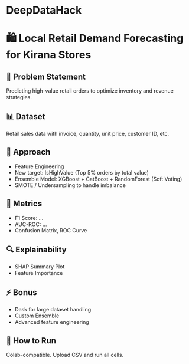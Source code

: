 # DeepDataHack
# 🛍️ Local Retail Demand Forecasting for Kirana Stores

## 🚀 Problem Statement
Predicting high-value retail orders to optimize inventory and revenue strategies.

## 📊 Dataset
Retail sales data with invoice, quantity, unit price, customer ID, etc.

## 🧠 Approach
- Feature Engineering
- New target: IsHighValue (Top 5% orders by total value)
- Ensemble Model: XGBoost + CatBoost + RandomForest (Soft Voting)
- SMOTE / Undersampling to handle imbalance

## 🧪 Metrics
- F1 Score: ...
- AUC-ROC: ...
- Confusion Matrix, ROC Curve

## 🔍 Explainability
- SHAP Summary Plot
- Feature Importance

## ⚡ Bonus
- Dask for large dataset handling
- Custom Ensemble
- Advanced feature engineering

## 📁 How to Run
Colab-compatible. Upload CSV and run all cells.
